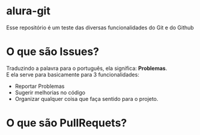 # alura-git
Esse repositório é um teste das diversas funcionalidades do Git e do Github

# O que são Issues?

Traduzindo a palavra para o português, ela significa: **Problemas**.
<br>
E ela serve para basicamente para 3 funcionalidades:
- Reportar Problemas
- Sugerir melhorias no código
- Organizar qualquer coisa que faça sentido para o projeto.
  
# O que são PullRequets? 
